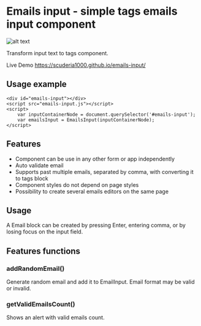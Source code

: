 # Emails input - simple tags emails input component

![alt text](https://github.com/scuderia1000/emails-input/EmailsInput.jpg?raw=true)

Transform input text to tags component.

Live Demo https://scuderia1000.github.io/emails-input/

## Usage example
```
<div id="emails-input"></div>
<script src="emails-input.js"></script>
<script>
    var inputContainerNode = document.querySelector('#emails-input');
    var emailsInput = EmailsInput(inputContainerNode);
</script>
```

## Features

- Component can be use in any other form or app independently
- Auto validate email
- Supports past multiple emails, separated by comma, with converting it to tags block
- Component styles do not depend on page styles
- Possibility to create several emails editors on the same page

## Usage
A Email block can be created by pressing Enter, entering comma, or by losing focus on the
input field.

## Features functions
### addRandomEmail() 
Generate random email and add it to EmailInput. Email format may be valid or invalid.
### getValidEmailsCount()
Shows an alert with valid emails count.


